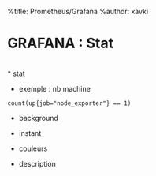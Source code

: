 %title: Prometheus/Grafana
%author: xavki


# GRAFANA : Stat



<br>
* stat

* exemple : nb machine 

```
count(up{job="node_exporter"} == 1)
```

* background

* instant

* couleurs

* description
